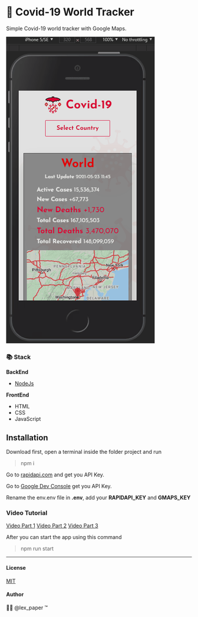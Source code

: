 # 🔴 Covid-19 World Tracker
Simple Covid-19 world tracker with Google Maps.

![Front](/public/imgs/front.gif)

### 📚 Stack
**BackEnd**
- [NodeJs](https://nodejs.org/)

**FrontEnd**
- HTML
- CSS
- JavaScript

## Installation
Download first, open a terminal inside the folder project and run
> npm i

Go to [rapidapi.com](https://rapidapi.com/slotixsro-slotixsro-default/api/covid-19-tracking) and get you API Key.

Go to [Google Dev Console](https://console.cloud.google.com) get you API Key.

Rename the env.env file in **.env**, add your **RAPIDAPI_KEY** and **GMAPS_KEY** 

### Video Tutorial
[Video Part 1](https://youtu.be/V2hKrldQBW8)
[Video Part 2](https://youtu.be/aEggxcMkbh8)
[Video Part 3](https://youtu.be/MhObImHkJh0)

After you can start the app using this command
> npm run start
***
#### License
[MIT](https://choosealicense.com/licenses/mit/)

#### Author
🤍🔥 @lex_paper ™️